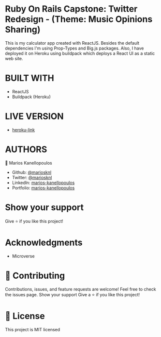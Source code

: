 # Ruby On Rails Capstone: Twitter Redesign - (Theme: Music Opinions Sharing)

This is my calculator app created with ReactJS. Besides the default dependencies I'm using Prop-Types and Big.js packages.
Also, I have deployed it on Heroku using buildpack which deploys a React UI as a static web site.

# BUILT WITH

- ReactJS
- Buildpack (Heroku)

# LIVE VERSION

- [heroku-link](https://react-calculator-by-mariosknl.herokuapp.com/)

# AUTHORS

👤 Marios Kanellopoulos

- Github: [@mariosknl](https://github.com/mariosknl)
- Twitter: [@mariosknl](https://twitter.com/MariosKnl)
- Linkedln: [marios-kanellopoulos](https://www.linkedin.com/in/marios-kanellopoulos)
- Portfolio: [marios-kanellopoulos](https://marioskanellopoulos.com/)

# Show your support

Give ⭐️ if you like this project!

# Acknowledgments

- Microverse

# 🤝 Contributing

Contributions, issues, and feature requests are welcome!
Feel free to check the issues page.
Show your support
Give a ⭐️ if you like this project!

# 📝 License

This project is MIT licensed
